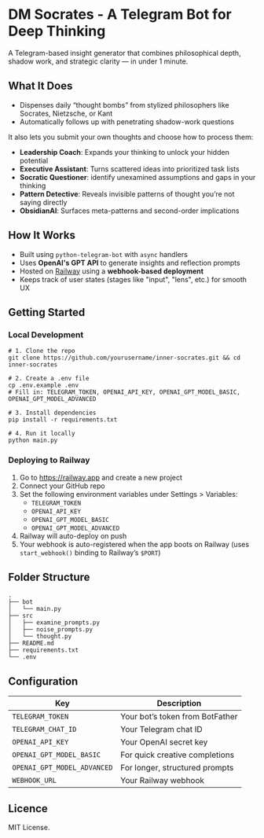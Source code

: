 # DM Socrates - A Telegram Bot for Deep Thinking
A Telegram-based insight generator that combines philosophical depth, shadow work, and strategic clarity — in under 1 minute.

## What It Does
- Dispenses daily “thought bombs” from stylized philosophers like Socrates, Nietzsche, or Kant
- Automatically follows up with penetrating shadow-work questions

It also lets you submit your own thoughts and choose how to process them:
- **Leadership Coach**: Expands your thinking to unlock your hidden potential
- **Executive Assistant**: Turns scattered ideas into prioritized task lists 
- **Socratic Questioner**: identify unexamined assumptions and gaps in your thinking
- **Pattern Detective**: Reveals invisible patterns of thought you’re not saying directly
- **ObsidianAI**: Surfaces meta-patterns and second-order implications

## How It Works
- Built using `python-telegram-bot` with `async` handlers
- Uses **OpenAI's GPT API** to generate insights and reflection prompts
- Hosted on [Railway](https://railway.app) using a **webhook-based deployment**
- Keeps track of user states (stages like "input", "lens", etc.) for smooth UX

## Getting Started
### Local Development
```
# 1. Clone the repo
git clone https://github.com/yourusername/inner-socrates.git && cd inner-socrates

# 2. Create a .env file
cp .env.example .env
# Fill in: TELEGRAM_TOKEN, OPENAI_API_KEY, OPENAI_GPT_MODEL_BASIC, OPENAI_GPT_MODEL_ADVANCED

# 3. Install dependencies
pip install -r requirements.txt

# 4. Run it locally
python main.py
```

### Deploying to Railway
1. Go to https://railway.app and create a new project
2. Connect your GitHub repo
3. Set the following environment variables under Settings > Variables:
    - `TELEGRAM_TOKEN`
    - `OPENAI_API_KEY`
    - `OPENAI_GPT_MODEL_BASIC`
    - `OPENAI_GPT_MODEL_ADVANCED`
4. Railway will auto-deploy on push
5. Your webhook is auto-registered when the app boots on Railway (uses `start_webhook()` binding to Railway’s `$PORT`)

## Folder Structure
```
.
├── bot
│   └── main.py
├── src
│   ├── examine_prompts.py
│   ├── noise_prompts.py
│   └── thought.py
├── README.md
├── requirements.txt
└── .env
```

## Configuration
| Key                         | Description                     |
| --------------------------- | ------------------------------- |
| `TELEGRAM_TOKEN`            | Your bot’s token from BotFather |
| `TELEGRAM_CHAT_ID`          | Your Telegram chat ID           |
| `OPENAI_API_KEY`            | Your OpenAI secret key          |
| `OPENAI_GPT_MODEL_BASIC`    | For quick creative completions  |
| `OPENAI_GPT_MODEL_ADVANCED` | For longer, structured prompts  |
| `WEBHOOK_URL`               | Your Railway webhook            |


## Licence
MIT License.